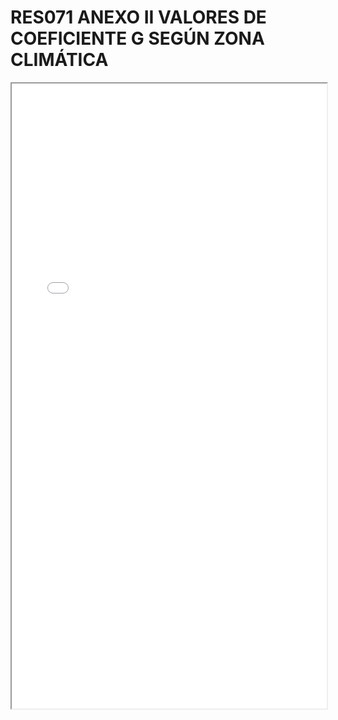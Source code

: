 
# RES071 ANEXO II VALORES DE COEFICIENTE G SEGÚN ZONA CLIMÁTICA

<iframe src="../RES071 ANEXO II VALORES DE COEFICIENTE G SEGÚN ZONA CLIMÁTICA.pdf" width="100%" height="1000px"></iframe>

